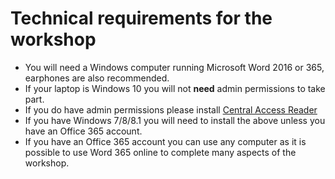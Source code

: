 # Technical requirements for the workshop

* You will need a Windows computer running Microsoft Word 2016 or 365, earphones are also recommended.
* If your laptop is Windows 10 you will not **need** admin permissions to take part. 
 * If you do have admin permissions please install [Central Access Reader](https://www.cwu.edu/central-access/reader)
 * If you have Windows 7/8/8.1 you will need to install the above unless you have an Office 365 account.
* If you have an Office 365 account you can use any computer as it is possible to use Word 365 online to complete many aspects of the workshop. 